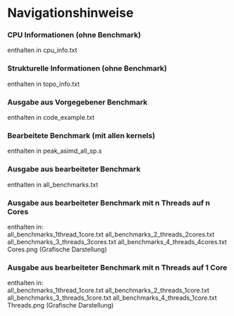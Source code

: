 # Navigationshinweise
### CPU Informationen (ohne Benchmark)
enthalten in cpu_info.txt
### Strukturelle Informationen (ohne Benchmark)
enthalten in topo_info.txt
### Ausgabe aus Vorgegebener Benchmark
enthalten in code_example.txt
### Bearbeitete Benchmark (mit allen kernels)
enthalten in peak_asimd_all_sp.s
### Ausgabe aus bearbeiteter Benchmark
enthalten in all_benchmarks.txt
### Ausgabe aus bearbeiteter Benchmark mit n Threads auf n Cores
enthalten in:  
all_benchmarks_1thread_1core.txt
all_benchmarks_2_threads_2cores.txt
all_benchmarks_3_threads_3cores.txt
all_benchmarks_4_threads_4cores.txt
Cores.png (Grafische Darstellung)
### Ausgabe aus bearbeiteter Benchmark mit n Threads auf 1 Core
enthalten in:  
all_benchmarks_1thread_1core.txt
all_benchmarks_2_threads_1core.txt
all_benchmarks_3_threads_1core.txt
all_benchmarks_4_threads_1core.txt
Threads.png (Grafische Darstellung)
